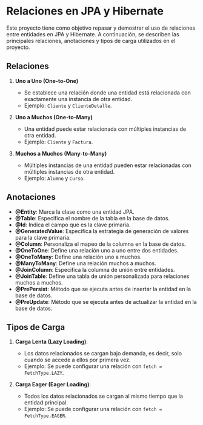 # Relaciones en JPA y Hibernate

Este proyecto tiene como objetivo repasar y demostrar el uso de relaciones entre entidades en JPA y Hibernate. A continuación, se describen las principales relaciones, anotaciones y tipos de carga utilizados en el proyecto.

## Relaciones

1. **Uno a Uno (One-to-One)**
    - Se establece una relación donde una entidad está relacionada con exactamente una instancia de otra entidad.
    - Ejemplo: `Cliente` y `ClienteDetalle`.

2. **Uno a Muchos (One-to-Many)**
    - Una entidad puede estar relacionada con múltiples instancias de otra entidad.
    - Ejemplo: `Cliente` y `Factura`.

3. **Muchos a Muchos (Many-to-Many)**
    - Múltiples instancias de una entidad pueden estar relacionadas con múltiples instancias de otra entidad.
    - Ejemplo: `Alumno` y `Curso`.

## Anotaciones

- **@Entity**: Marca la clase como una entidad JPA.
- **@Table**: Especifica el nombre de la tabla en la base de datos.
- **@Id**: Indica el campo que es la clave primaria.
- **@GeneratedValue**: Especifica la estrategia de generación de valores para la clave primaria.
- **@Column**: Personaliza el mapeo de la columna en la base de datos.
- **@OneToOne**: Define una relación uno a uno entre dos entidades.
- **@OneToMany**: Define una relación uno a muchos.
- **@ManyToMany**: Define una relación muchos a muchos.
- **@JoinColumn**: Especifica la columna de unión entre entidades.
- **@JoinTable**: Define una tabla de unión personalizada para relaciones muchos a muchos.
- **@PrePersist**: Método que se ejecuta antes de insertar la entidad en la base de datos.
- **@PreUpdate**: Método que se ejecuta antes de actualizar la entidad en la base de datos.

## Tipos de Carga

1. **Carga Lenta (Lazy Loading)**:
    - Los datos relacionados se cargan bajo demanda, es decir, solo cuando se accede a ellos por primera vez.
    - Ejemplo: Se puede configurar una relación con `fetch = FetchType.LAZY`.

2. **Carga Eager (Eager Loading)**:
    - Todos los datos relacionados se cargan al mismo tiempo que la entidad principal.
    - Ejemplo: Se puede configurar una relación con `fetch = FetchType.EAGER`.



